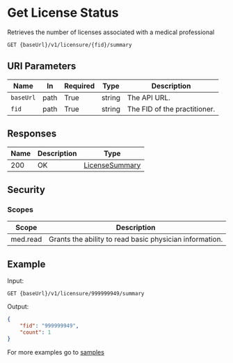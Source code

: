 # Get License Status

Retrieves the number of licenses associated with a medical professional
 
```HTTP 
GET {baseUrl}/v1/licensure/{fid}/summary
```

## URI Parameters

| Name | In | Required | Type | Description |
| ---- | -- | -------- | ---- | ----------- |
| `baseUrl` | path | True | string| The API URL. |
| `fid` | path | True | string | The FID of the practitioner. |

## Responses

| Name | Description     | Type  |
| ---- | --------------- | ----- |
| 200  | OK              | [LicenseSummary](../types/licenseSummary.md) |

## Security

### Scopes

| Scope | Description |
| - | - |
| med.read | Grants the ability to read basic physician information. |

## Example

Input:

```HTTP
GET {baseUrl}/v1/licensure/999999949/summary
```

Output:

```json
{
    "fid": "999999949",
    "count": 1
}
```

For more examples go to [samples](/Samples/)
